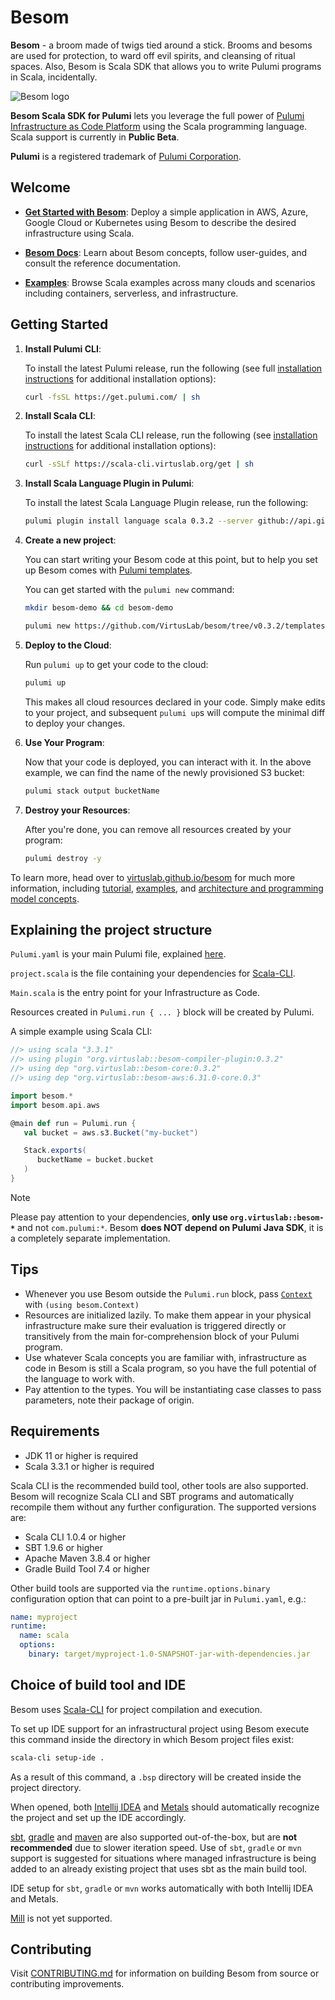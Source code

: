 # Besom
**Besom** - a broom made of twigs tied around a stick. 
Brooms and besoms are used for protection, to ward off evil spirits, and cleansing of ritual spaces. 
Also, Besom is Scala SDK that allows you to write Pulumi programs in Scala, incidentally.

![Besom logo](./website/static/img/Besom_logo_full_color.png)

**Besom Scala SDK for Pulumi** lets you leverage the full power of [Pulumi Infrastructure as Code Platform](https://pulumi.com) 
using the Scala programming language. Scala support is currently in **Public Beta**.

**Pulumi** is a registered trademark of [Pulumi Corporation](https://pulumi.com).

## Welcome

* **[Get Started with Besom](#getting-started)**: Deploy a simple application in AWS, Azure, Google Cloud or Kubernetes using Besom to describe the desired infrastructure using Scala.

* **[Besom Docs](https://virtuslab.github.io/besom/)**: Learn about Besom concepts, follow user-guides, and consult the reference documentation.

* **[Examples](https://github.com/VirtusLab/besom/tree/v0.3.2/examples)**: Browse Scala examples across many clouds and scenarios including containers, serverless,
  and infrastructure.

## <a name="getting-started"></a>Getting Started

1. **Install Pulumi CLI**:

   To install the latest Pulumi release, run the following (see full
   [installation instructions](https://www.pulumi.com/docs/reference/install/) for additional installation options):

    ```bash
    curl -fsSL https://get.pulumi.com/ | sh
    ```

2. **Install Scala CLI**:

   To install the latest Scala CLI release, run the following (see 
   [installation instructions](https://scala-cli.virtuslab.org/install) for additional installation options):

    ```bash
    curl -sSLf https://scala-cli.virtuslab.org/get | sh
    ```

3. **Install Scala Language Plugin in Pulumi**:

    To install the latest Scala Language Plugin release, run the following:

    ```bash
    pulumi plugin install language scala 0.3.2 --server github://api.github.com/VirtusLab/besom
    ```

4. **Create a new project**:

   You can start writing your Besom code at this point, but to help you set up
   Besom comes with [Pulumi templates](./templates).
   
   You can get started with the `pulumi new` command:

    ```bash
    mkdir besom-demo && cd besom-demo
    ```
    ```bash
    pulumi new https://github.com/VirtusLab/besom/tree/v0.3.2/templates/aws
    ```

5. **Deploy to the Cloud**:

   Run `pulumi up` to get your code to the cloud:

    ```bash
    pulumi up
    ```

   This makes all cloud resources declared in your code. Simply make
   edits to your project, and subsequent `pulumi up`s will compute
   the minimal diff to deploy your changes.

6. **Use Your Program**:

   Now that your code is deployed, you can interact with it. In the
   above example, we can find the name of the newly provisioned S3
   bucket:

    ```bash
    pulumi stack output bucketName
    ```

7. **Destroy your Resources**:

   After you're done, you can remove all resources created by your program:

    ```bash
    pulumi destroy -y
    ```

To learn more, head over to 
[virtuslab.github.io/besom](https://virtuslab.github.io/besom/) for much more information, including
[tutorial](https://virtuslab.github.io/besom/docs/tutorial),
[examples](https://github.com/VirtusLab/besom/tree/v0.3.2/examples),
and [architecture and programming model concepts](https://virtuslab.github.io/besom/docs/architecture).

## Explaining the project structure
`Pulumi.yaml` is your main Pulumi file, explained [here](https://www.pulumi.com/docs/concepts/projects/project-file/). 

`project.scala` is the file containing your dependencies for [Scala-CLI](https://scala-cli.virtuslab.org).

`Main.scala` is the entry point for your Infrastructure as Code. 

Resources created in `Pulumi.run { ... }` block will be created by Pulumi.

A simple example using Scala CLI:
```scala
//> using scala "3.3.1"
//> using plugin "org.virtuslab::besom-compiler-plugin:0.3.2"
//> using dep "org.virtuslab::besom-core:0.3.2"
//> using dep "org.virtuslab::besom-aws:6.31.0-core.0.3"

import besom.*
import besom.api.aws

@main def run = Pulumi.run {
   val bucket = aws.s3.Bucket("my-bucket")

   Stack.exports(
      bucketName = bucket.bucket
   )
}
```

> [!NOTE]
> Please pay attention to your dependencies, **only use `org.virtuslab::besom-*`** and not `com.pulumi:*`.
> Besom **does NOT depend on Pulumi Java SDK**, it is a completely separate implementation.

## Tips
- Whenever you use Besom outside the `Pulumi.run` block, pass [`Context`](https://virtuslab.github.io/besom/docs/context) with `(using besom.Context)`
- Resources are initialized lazily. To make them appear in your physical infrastructure make sure 
their evaluation is triggered directly or transitively from the main for-comprehension block of your Pulumi program.
- Use whatever Scala concepts you are familiar with, infrastructure as code in Besom is still a Scala program, 
so you have the full potential of the language to work with.
- Pay attention to the types. You will be instantiating case classes to pass parameters, note their package of origin.

## Requirements

- JDK 11 or higher is required
- Scala 3.3.1 or higher is required

Scala CLI is the recommended build tool, other tools are also
supported. Besom will recognize Scala CLI and SBT programs 
and automatically recompile them without any further configuration. 
The supported versions are:

- Scala CLI 1.0.4 or higher
- SBT 1.9.6 or higher
- Apache Maven 3.8.4 or higher
- Gradle Build Tool 7.4 or higher

Other build tools are supported via the `runtime.options.binary`
configuration option that can point to a pre-built jar in
`Pulumi.yaml`, e.g.:

```yaml
name: myproject
runtime:
  name: scala
  options:
    binary: target/myproject-1.0-SNAPSHOT-jar-with-dependencies.jar
```

## Choice of build tool and IDE

Besom uses [Scala-CLI](https://scala-cli.virtuslab.org/) for project compilation and execution.

To set up IDE support for an infrastructural project using Besom execute this command 
inside the directory in which Besom project files exist:
```bash
scala-cli setup-ide .
```
As a result of this command, a `.bsp` directory will be created inside the project directory.

When opened, both [Intellij IDEA](https://www.jetbrains.com/idea/) 
and [Metals](https://scalameta.org/metals/) should automatically recognize 
the project and set up the IDE accordingly.

[sbt](https://www.scala-sbt.org/), [gradle](https://gradle.org/) and [maven](https://maven.apache.org/) are also supported out-of-the-box,
but are **not recommended** due to slower iteration speed. 
Use of `sbt`, `gradle` or `mvn` support is suggested for situations where managed infrastructure
is being added to an already existing project that uses sbt as the main build tool.

IDE setup for `sbt`, `gradle` or `mvn` works automatically with both Intellij IDEA and Metals.

[Mill](https://mill-build.com/) is not yet supported.

## Contributing

Visit [CONTRIBUTING.md](CONTRIBUTING.md) for information on building Besom from source or contributing improvements.
